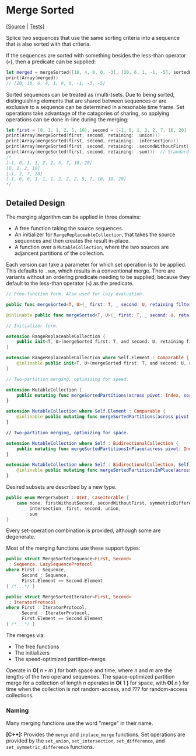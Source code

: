 #  Merge Sorted

[[Source](https://github.com/apple/swift-algorithms/blob/main/Sources/Algorithms/MergeSorted.swift) | 
 [Tests](https://github.com/apple/swift-algorithms/blob/main/Tests/SwiftAlgorithmsTests/MergeSortedTests.swift)]

Splice two sequences that use the same sorting criteria into a sequence that
is also sorted with that criteria.

If the sequences are sorted with something besides the less-than operator (`<`),
then a predicate can be supplied:

```swift
let merged = mergeSorted([10, 4, 0, 0, -3], [20, 6, 1, -1, -5], sortedBy: >)
print(Array(merged))
// [20, 10, 6, 4, 1, 0, 0, -1, -3, -5]
```

Sorted sequences can be treated as (multi-)sets.
Due to being sorted,
distinguishing elements that are shared between sequences or
are exclusive to a sequence can be determined in a resonable time frame.
Set operations take advantage of the catagories of sharing,
so applying operations can be done in-line during the merging:

```swift
let first = [0, 1, 1, 2, 5, 10], second = [-1, 0, 1, 2, 2, 7, 10, 20]
print(Array(mergeSorted(first, second, retaining: .union)))
print(Array(mergeSorted(first, second, retaining: .intersection)))
print(Array(mergeSorted(first, second, retaining: .secondWithoutFirst)))
print(Array(mergeSorted(first, second, retaining: .sum)))  // Standard merge!
/*
[-1, 0, 1, 1, 2, 2, 5, 7, 10, 20]
[0, 1, 2, 10]
[-1, 2, 7, 20]
[-1, 0, 0, 1, 1, 1, 2, 2, 2, 5, 7, 10, 10, 20]
*/
```

## Detailed Design

The merging algorithm can be applied in three domains:

- A free function taking the source sequences.
- An initializer for `RangeReplaceableCollection`,
  that takes the source sequences and then
  creates the result in-place.
- A function over a `MutableCollection`,
  where the two sources are adjancent partitions of the collection.
  
Each version can take a parameter for which set operation is to be applied.
This defaults to `.sum`, which results in a conventional merge.
There are variants without an ordering predicate needing to be supplied,
because they default to the less-than operator (`<`) as the predicate.

```swift
// Free-function form. Also used for lazy evaluation.

public func mergeSorted<T, U>(_ first: T, _ second: U, retaining filter: MergerSubset = .sum, sortedBy areInIncreasingOrder: @escaping (T.Element, U.Element) -> Bool) -> MergeSortedSequence<LazySequence<T>, LazySequence<U>> where T : Sequence, U : Sequence, T.Element == U.Element

@inlinable public func mergeSorted<T, U>(_ first: T, _ second: U, retaining filter: MergerSubset = .sum) -> MergeSortedSequence<LazySequence<T>, LazySequence<U>> where T : Sequence, U : Sequence, T.Element : Comparable, T.Element == U.Element

// Initializer form.

extension RangeReplaceableCollection {
    public init<T, U>(mergeSorted first: T, and second: U, retaining filter: MergerSubset = .sum, sortedBy areInIncreasingOrder: (Element, Element) throws -> Bool) rethrows where T : Sequence, U : Sequence, Self.Element == T.Element, T.Element == U.Element
}

extension RangeReplaceableCollection where Self.Element : Comparable {
    @inlinable public init<T, U>(mergeSorted first: T, and second: U, retaining filter: MergerSubset = .sum) where T : Sequence, U : Sequence, Self.Element == T.Element, T.Element == U.Element
}

// Two-partition merging, optimizing for speed.

extension MutableCollection {
    public mutating func mergeSortedPartitions(across pivot: Index, sortedBy areInIncreasingOrder: (Element, Element) throws -> Bool) rethrows
}

extension MutableCollection where Self.Element : Comparable {
    @inlinable public mutating func mergeSortedPartitions(across pivot: Index)
}

// Two-partition merging, optimizing for space.

extension MutableCollection where Self : BidirectionalCollection {
    public mutating func mergeSortedPartitionsInPlace(across pivot: Index, sortedBy areInIncreasingOrder: (Element, Element) throws -> Bool) rethrows
}

extension MutableCollection where Self : BidirectionalCollection, Self.Element : Comparable {
    @inlinable public mutating func mergeSortedPartitionsInPlace(across pivot: Index)
}
```

Desired subsets are described by a new type.

```swift
public enum MergerSubset : UInt, CaseIterable {
    case none, firstWithoutSecond, secondWithoutFirst, symmetricDifference,
         intersection, first, second, union,
         sum
}
```

Every set-operation combination is provided, although some are degenerate.

Most of the merging functions use these support types:

```swift
public struct MergeSortedSequence<First, Second>
 : Sequence, LazySequenceProtocol
where First : Sequence,
      Second : Sequence,
      First.Element == Second.Element
{ /*...*/ }

public struct MergeSortedIterator<First, Second>
 : IteratorProtocol
where First : IteratorProtocol,
      Second : IteratorProtocol,
      First.Element == Second.Element
{ /*...*/ }
```

The merges via:

- The free functions
- The initializers
- The speed-optimized partition-merge

Operate in **O(** _n_ `+` _m_ **)** for both space and time,
where *n* and *m* are the lengths of the two operand sequences.
The space-optimized partition merge for a collection of length *n* operates in
**O(** 1 **)** for space,
with **O(** _n_ **)** for time when the collection is not random-access,
and *???* for random-access collections.

### Naming

Many merging functions use the word "merge" in their name.

**[C++]:** Provides the `merge` and `inplace_merge` functions.
Set operations are provided by
the `set_union`, `set_intersection`, `set_difference`, and
`set_symmetric_difference` functions.
